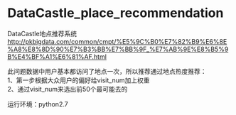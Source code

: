 # DataCastle_place_recommendation
DataCastle地点推荐系统
http://pkbigdata.com/common/cmpt/%E5%9C%B0%E7%82%B9%E6%8E%A8%E8%8D%90%E7%B3%BB%E7%BB%9F_%E7%AB%9E%E8%B5%9B%E4%BF%A1%E6%81%AF.html

此问题数据中用户基本都访问了地点一次，所以推荐通过地点热度推荐：  
1、第一步根据大众用户的偏好给visit_num加上权重  
2、通过visit_num来选出前50个最可能去的  
      

运行环境：python2.7
